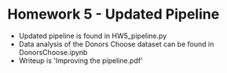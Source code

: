 # Homework 5 - Updated Pipeline

- Updated pipeline is found in HW5_pipeline.py
- Data analysis of the Donors Choose dataset can be
  found in DonorsChoose.ipynb
- Writeup is 'Improving the pipeline.pdf'
